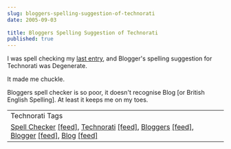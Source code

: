 ```yaml
---
slug: bloggers-spelling-suggestion-of-technorati
date: 2005-09-03
 
title: Bloggers Spelling Suggestion of Technorati
published: true
---
```

I was spell checking my <a href="http://www.kinlan.co.uk/2005/09/another-thing-i-just-noticed.html">last entry</a>, and Blogger's spelling suggestion for Technorati was Degenerate.<p />It made me chuckle.<p />Bloggers spell checker is so poor, it doesn't recognise Blog [or British English Spelling]. At least it keeps me on my toes.<p /><table class="TechnoratiHead TagHeader">
<tr><td>Technorati Tags</td></tr>
<tr class="Technorati"><td>
<a href="https://paul.kinlan.me/tags/Spell%20Checker" class="Tag" rel="tag">Spell Checker</a> <a href="http://feeds.technorati.com/feed/posts/tag/Spell%20Checker" class="Tag">[feed]</a>, <a href="https://paul.kinlan.me/tags/Technorati" class="Tag" rel="tag">Technorati</a> <a href="http://feeds.technorati.com/feed/posts/tag/Technorati" class="Tag">[feed]</a>, <a href="https://paul.kinlan.me/tags/Bloggers" class="Tag" rel="tag">Bloggers</a> <a href="http://feeds.technorati.com/feed/posts/tag/Bloggers" class="Tag">[feed]</a>, <a href="https://paul.kinlan.me/tags/Blogger" class="Tag" rel="tag">Blogger</a> <a href="http://feeds.technorati.com/feed/posts/tag/Blogger" class="Tag">[feed]</a>, <a href="https://paul.kinlan.me/tags/Blog" class="Tag" rel="tag">Blog</a> <a href="http://feeds.technorati.com/feed/posts/tag/Blog" class="Tag">[feed]</a>
</td></tr>
</table><div class="blogger-post-footer"><img class="posterous_download_image" src="https://blogger.googleusercontent.com/tracker/8109338-112573743366840715?l=www.kinlan.co.uk%2Findex.html" height="1" alt="" width="1" /></div>

